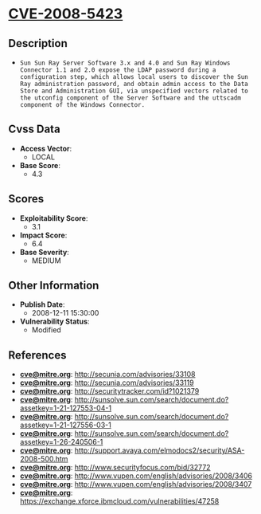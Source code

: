 
# [CVE-2008-5423](http://secunia.com/advisories/33108)

## Description

- `Sun Sun Ray Server Software 3.x and 4.0 and Sun Ray Windows Connector 1.1 and 2.0 expose the LDAP password during a configuration step, which allows local users to discover the Sun Ray administration password, and obtain admin access to the Data Store and Administration GUI, via unspecified vectors related to the utconfig component of the Server Software and the uttscadm component of the Windows Connector.`

## Cvss Data

- **Access Vector**:
  - LOCAL
- **Base Score**:
  - 4.3

## Scores

- **Exploitability Score**:
  - 3.1
- **Impact Score**:
  - 6.4
- **Base Severity**:
  - MEDIUM

## Other Information

- **Publish Date**:
  - 2008-12-11 15:30:00
- **Vulnerability Status**:
  - Modified

## References

- **cve@mitre.org**: http://secunia.com/advisories/33108
- **cve@mitre.org**: http://secunia.com/advisories/33119
- **cve@mitre.org**: http://securitytracker.com/id?1021379
- **cve@mitre.org**: http://sunsolve.sun.com/search/document.do?assetkey=1-21-127553-04-1
- **cve@mitre.org**: http://sunsolve.sun.com/search/document.do?assetkey=1-21-127556-03-1
- **cve@mitre.org**: http://sunsolve.sun.com/search/document.do?assetkey=1-26-240506-1
- **cve@mitre.org**: http://support.avaya.com/elmodocs2/security/ASA-2008-500.htm
- **cve@mitre.org**: http://www.securityfocus.com/bid/32772
- **cve@mitre.org**: http://www.vupen.com/english/advisories/2008/3406
- **cve@mitre.org**: http://www.vupen.com/english/advisories/2008/3407
- **cve@mitre.org**: https://exchange.xforce.ibmcloud.com/vulnerabilities/47258
